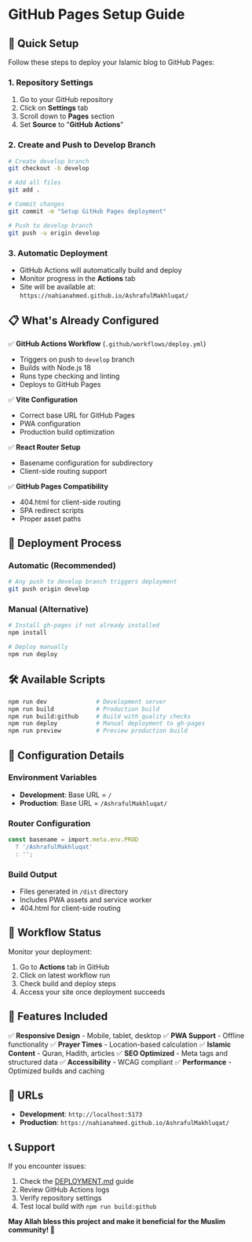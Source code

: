 # GitHub Pages Setup Guide

## 🎯 Quick Setup

Follow these steps to deploy your Islamic blog to GitHub Pages:

### 1. Repository Settings
1. Go to your GitHub repository
2. Click on **Settings** tab
3. Scroll down to **Pages** section
4. Set **Source** to "**GitHub Actions**"

### 2. Create and Push to Develop Branch
```bash
# Create develop branch
git checkout -b develop

# Add all files
git add .

# Commit changes
git commit -m "Setup GitHub Pages deployment"

# Push to develop branch
git push -u origin develop
```

### 3. Automatic Deployment
- GitHub Actions will automatically build and deploy
- Monitor progress in the **Actions** tab
- Site will be available at: `https://nahianahmed.github.io/AshrafulMakhluqat/`

## 📋 What's Already Configured

✅ **GitHub Actions Workflow** (`.github/workflows/deploy.yml`)
- Triggers on push to `develop` branch
- Builds with Node.js 18
- Runs type checking and linting
- Deploys to GitHub Pages

✅ **Vite Configuration** 
- Correct base URL for GitHub Pages
- PWA configuration
- Production build optimization

✅ **React Router Setup**
- Basename configuration for subdirectory
- Client-side routing support

✅ **GitHub Pages Compatibility**
- 404.html for client-side routing
- SPA redirect scripts
- Proper asset paths

## 🚀 Deployment Process

### Automatic (Recommended)
```bash
# Any push to develop branch triggers deployment
git push origin develop
```

### Manual (Alternative)
```bash
# Install gh-pages if not already installed
npm install

# Deploy manually
npm run deploy
```

## 🛠 Available Scripts

```bash
npm run dev              # Development server
npm run build            # Production build
npm run build:github     # Build with quality checks
npm run deploy           # Manual deployment to gh-pages
npm run preview          # Preview production build
```

## 🔧 Configuration Details

### Environment Variables
- **Development**: Base URL = `/`
- **Production**: Base URL = `/AshrafulMakhluqat/`

### Router Configuration
```typescript
const basename = import.meta.env.PROD 
  ? '/AshrafulMakhluqat'
  : '';
```

### Build Output
- Files generated in `/dist` directory
- Includes PWA assets and service worker
- 404.html for client-side routing

## 📝 Workflow Status

Monitor your deployment:
1. Go to **Actions** tab in GitHub
2. Click on latest workflow run
3. Check build and deploy steps
4. Access your site once deployment succeeds

## 🎨 Features Included

✅ **Responsive Design** - Mobile, tablet, desktop
✅ **PWA Support** - Offline functionality
✅ **Prayer Times** - Location-based calculation
✅ **Islamic Content** - Quran, Hadith, articles
✅ **SEO Optimized** - Meta tags and structured data
✅ **Accessibility** - WCAG compliant
✅ **Performance** - Optimized builds and caching

## 🔗 URLs

- **Development**: `http://localhost:5173`
- **Production**: `https://nahianahmed.github.io/AshrafulMakhluqat/`

## 📞 Support

If you encounter issues:
1. Check the [DEPLOYMENT.md](DEPLOYMENT.md) guide
2. Review GitHub Actions logs
3. Verify repository settings
4. Test local build with `npm run build:github`

**May Allah bless this project and make it beneficial for the Muslim community! 🤲**